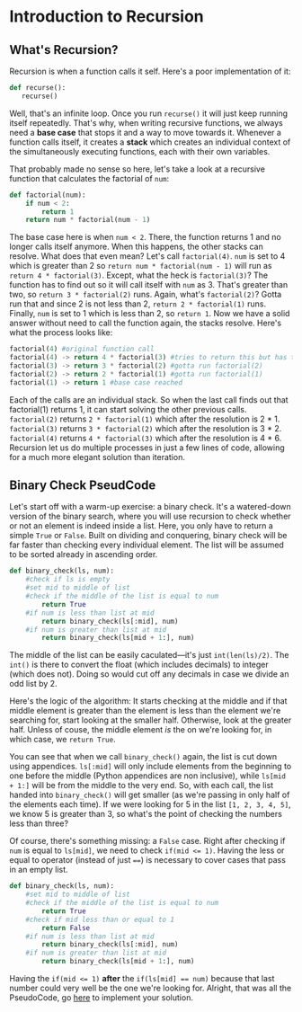 # Introduction to Recursion
## What's Recursion?
Recursion is when a function calls it self. Here's a poor implementation of it:
 ```python
 def recurse():
    recurse()
```
Well, that's an infinite loop. Once you run ```recurse()``` it will just keep running itself repeatedly. That's why, when writing recursive functions, we always need a **base case** that stops it and a way to move towards it. Whenever a function calls itself, it creates a **stack** which creates an individual context of the simultaneously executing functions, each with their own variables.

That probably made no sense so here, let's take a look at a recursive function that calculates the factorial of ```num```:
```python
def factorial(num):
    if num < 2:
        return 1
    return num * factorial(num - 1)
```
The base case here is when ```num < 2```. There, the function returns 1 and no longer calls itself anymore. When this happens, the other stacks can resolve. What does that even mean? Let's call ```factorial(4)```. ```num``` is set to 4 which is greater than 2 so ```return num * factorial(num - 1)``` will run as ```return 4 * factorial(3)```. Except, what the heck is ```factorial(3)```? The function has to find out so it will call itself with ```num``` as 3. That's greater than two, so ```return 3 * factorial(2)``` runs. Again, what's ```factorial(2)```? Gotta run that and since 2 is not less than 2, ```return 2 * factorial(1)``` runs. Finally, ```num``` is set to 1 which is less than 2, so ```return 1```. Now we have a solid answer without need to call the function again, the stacks resolve. Here's what the process looks like:
```python
factorial(4) #original function call
factorial(4) -> return 4 * factorial(3) #tries to return this but has to run factorial(3)
factorial(3) -> return 3 * factorial(2) #gotta run factorial(2)
factorial(2) -> return 2 * factorial(1) #gotta run factorial(1)
factorial(1) -> return 1 #base case reached
```
Each of the calls are an individual stack. So when the last call finds out that factorial(1) returns 1, it can start solving the other previous calls. ```factorial(2)``` returns ```2 * factorial(1)``` which after the resolution is 2 * 1. ```factorial(3)``` returns ```3 * factorial(2)``` which after the resolution is 3 * 2. ```factorial(4)``` returns ```4 * factorial(3)``` which after the resolution is 4 * 6. Recursion let us do multiple processes in just a few lines of code, allowing for a much more elegant solution than iteration. 

## Binary Check PseudCode
Let's start off with a warm-up exercise: a binary check. It's a watered-down version of the binary search, where you will use recursion to check whether or not an element is indeed inside a list. Here, you only have to return a simple ```True``` or ```False```. Built on dividing and conquering, binary check will be far faster than checking every individual element. The list will be assumed to be sorted already in ascending order.

```python
def binary_check(ls, num):
    #check if ls is empty
    #set mid to middle of list
    #check if the middle of the list is equal to num
        return True
    #if num is less than list at mid
        return binary_check(ls[:mid], num)
    #if num is greater than list at mid
        return binary_check(ls[mid + 1:], num)
```
The middle of the list can be easily caculated—it's just ```int(len(ls)/2)```. The ```int()``` is there to convert the float (which includes decimals) to integer (which does not). Doing so would cut off any decimals in case we divide an odd list by 2.

Here's the logic of the algorithm: It starts checking at the middle and if that middle element is greater than the element is less than the element we're searching for, start looking at the smaller half. Otherwise, look at the greater half. Unless of couse, the middle element *is* the on we're looking for, in which case, we ```return True```.

You can see that when we call ```binary_check()``` again, the list is cut down using appendices. ```ls[:mid]``` will only include elements from the beginning to one before the middle (Python appendices are non inclusive), while ```ls[mid + 1:]``` will be from the middle to the very end. So, with each call, the list handed into ```binary_check()``` will get smaller (as we're passing in only half of the elements each time). If we were looking for 5 in the list ```[1, 2, 3, 4, 5]```, we know 5 is greater than 3, so what's the point of checking the numbers less than three?

Of course, there's something missing: a ```False``` case. Right after checking if ```num``` is equal to ```ls[mid]```, we need to check ```if(mid <= 1)```. Having the less or equal to operator (instead of just ```==```) is necessary to cover cases that pass in an empty list.

```python
def binary_check(ls, num):
    #set mid to middle of list
    #check if the middle of the list is equal to num
        return True
    #check if mid less than or equal to 1
        return False
    #if num is less than list at mid
        return binary_check(ls[:mid], num)
    #if num is greater than list at mid
        return binary_check(ls[mid + 1:], num)
```
Having the ```if(mid <= 1)``` **after** the ```if(ls[mid] == num)``` because that last number could very well be the one we're looking for. Alright, that was all the PseudoCode, go [here](https://github.com/haw230/binary-search/tree/binary-check) to implement your solution.
